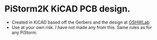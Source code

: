 # PiStorm2K KiCAD PCB design.

* Created in KiCAD based off the Gerbers and the design at [OSHWLab](https://oshwlab.com/Pistorm-2K/cpu-slot-pistorm-1_copy_copy_copy_copy_copy)
* Use at your own risk. I have not made any from this. Same rules as for any PiStorm. 
